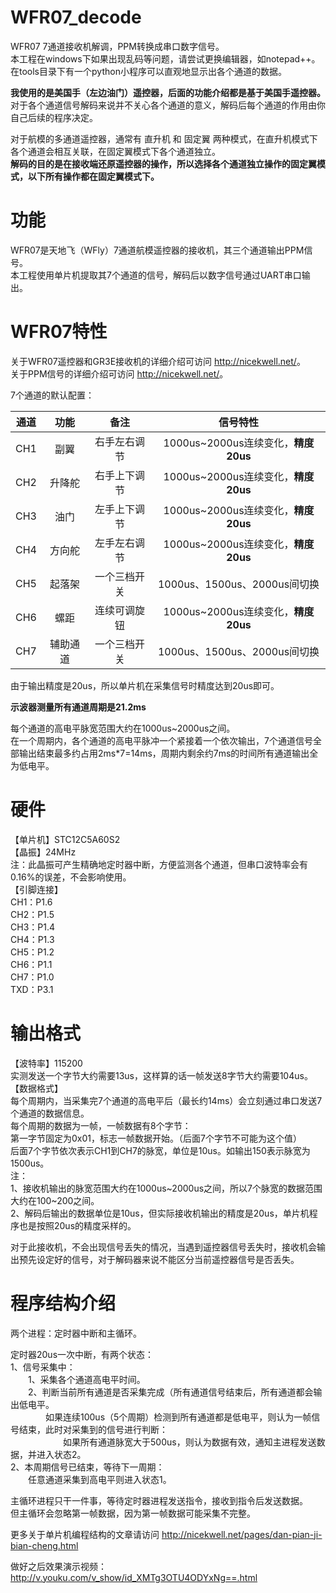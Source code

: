 # WFR07_decode
WFR07 7通道接收机解调，PPM转换成串口数字信号。  
本工程在windows下如果出现乱码等问题，请尝试更换编辑器，如notepad++。  
在tools目录下有一个python小程序可以直观地显示出各个通道的数据。

**我使用的是美国手（左边油门）遥控器，后面的功能介绍都是基于美国手遥控器。**  
对于各个通道信号解码来说并不关心各个通道的意义，解码后每个通道的作用由你自己后续的程序决定。

对于航模的多通道遥控器，通常有 直升机 和 固定翼 两种模式，在直升机模式下各个通道会相互关联，在固定翼模式下各个通道独立。  
**解码的目的是在接收端还原遥控器的操作，所以选择各个通道独立操作的固定翼模式，以下所有操作都在固定翼模式下。**

# 功能
WFR07是天地飞（WFly）7通道航模遥控器的接收机，其三个通道输出PPM信号。  
本工程使用单片机提取其7个通道的信号，解码后以数字信号通过UART串口输出。

# WFR07特性
关于WFR07遥控器和GR3E接收机的详细介绍可访问 <http://nicekwell.net/>。  
关于PPM信号的详细介绍可访问 <http://nicekwell.net/>。

7个通道的默认配置：

通道 | 功能 | 备注 | 信号特性
:-: | :-: | :-: | :-:
CH1 | 副翼 | 右手左右调节 | 1000us~2000us连续变化，**精度20us**
CH2 | 升降舵 | 右手上下调节 | 1000us~2000us连续变化，**精度20us**
CH3 | 油门 | 左手上下调节 | 1000us~2000us连续变化，**精度20us**
CH4 | 方向舵 | 左手左右调节 | 1000us~2000us连续变化，**精度20us**
CH5 | 起落架 | 一个三档开关 | 1000us、1500us、2000us间切换
CH6 | 螺距 | 连续可调旋钮 | 1000us~2000us连续变化，**精度20us**
CH7 | 辅助通道 | 一个三档开关 | 1000us、1500us、2000us间切换

由于输出精度是20us，所以单片机在采集信号时精度达到20us即可。

**示波器测量所有通道周期是21.2ms**

每个通道的高电平脉宽范围大约在1000us~2000us之间。  
在一个周期内，各个通道的高电平脉冲一个紧接着一个依次输出，7个通道信号全部输出结束最多约占用2ms*7=14ms，周期内剩余约7ms的时间所有通道输出全为低电平。

# 硬件
【单片机】STC12C5A60S2  
【晶振】24MHz  
注：此晶振可产生精确地定时器中断，方便监测各个通道，但串口波特率会有0.16%的误差，不会影响使用。  
【引脚连接】  
CH1：P1.6  
CH2：P1.5  
CH3：P1.4  
CH4：P1.3  
CH5：P1.2  
CH6：P1.1  
CH7：P1.0  
TXD：P3.1

# 输出格式
【波特率】115200  
实测发送一个字节大约需要13us，这样算的话一帧发送8字节大约需要104us。  
【数据格式】  
每个周期内，当采集完7个通道的高电平后（最长约14ms）会立刻通过串口发送7个通道的数据信息。  
每个周期的数据为一帧，一帧数据有8个字节：  
第一字节固定为0x01，标志一帧数据开始。（后面7个字节不可能为这个值）  
后面7个字节依次表示CH1到CH7的脉宽，单位是10us。如输出150表示脉宽为1500us。  
注：  
1、接收机输出的脉宽范围大约在1000us~2000us之间，所以7个脉宽的数据范围大约在100~200之间。  
2、解码后输出的数据单位是10us，但实际接收机输出的精度是20us，单片机程序也是按照20us的精度采样的。

对于此接收机，不会出现信号丢失的情况，当遇到遥控器信号丢失时，接收机会输出预先设定好的信号，对于解码器来说不能区分当前遥控器信号是否丢失。

# 程序结构介绍
两个进程：定时器中断和主循环。

定时器20us一次中断，有两个状态：  
1、信号采集中：  
&emsp;&emsp;1、采集各个通道高电平时间。  
&emsp;&emsp;2、判断当前所有通道是否采集完成（所有通道信号结束后，所有通道都会输出低电平。  
&emsp;&emsp;&emsp;&emsp;如果连续100us（5个周期）检测到所有通道都是低电平，则认为一帧信号结束，此时对采集到的信号进行判断：  
&emsp;&emsp;&emsp;&emsp;&emsp;&emsp;如果所有通道脉宽大于500us，则认为数据有效，通知主进程发送数据，并进入状态2。  
2、本周期信号已结束，等待下一周期：  
&emsp;&emsp;任意通道采集到高电平则进入状态1。

主循环进程只干一件事，等待定时器进程发送指令，接收到指令后发送数据。  
但主循环会忽略第一帧数据，因为第一帧数据可能采集不完整。

更多关于单片机编程结构的文章请访问 <http://nicekwell.net/pages/dan-pian-ji-bian-cheng.html>

做好之后效果演示视频：<http://v.youku.com/v_show/id_XMTg3OTU4ODYxNg==.html>

